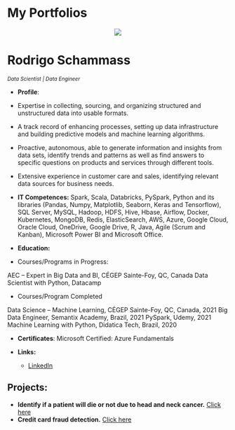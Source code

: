 # My Portfolios

<p align="center">
  <img src="banner_data_science.png" >
</p>

# Rodrigo Schammass
<sub>*Data Scientist | Data Engineer*</sub>

* **Profile**:

* Expertise in collecting, sourcing, and organizing structured and unstructured data into usable formats.
* A track record of enhancing processes, setting up data infrastructure and building predictive models and machine learning algorithms.
* Proactive, autonomous, able to generate information and insights from data sets, identify trends and patterns as well as find answers to specific questions on products and services through different tools.
* Extensive experience in customer care and sales, identifying relevant data sources for business needs.

* **IT Competences:**
Spark, Scala, Databricks, PySpark, Python and its libraries (Pandas, Numpy, Matplotlib, Seaborn, Keras and Tensorflow), SQL Server, MySQL, Hadoop, HDFS, Hive, Hbase, Airflow, Docker, Kubernetes, MongoDB, Redis, ElasticSearch, AWS, Azure, Google Cloud, Oracle Cloud, OneDrive, Google Drive, R, Java, Agile (Scrum and Kanban), Microsoft Power BI and Microsoft Office.

* **Education:** 
* Courses/Programs in Progress:

AEC – Expert in Big Data and BI, CÉGEP Sainte-Foy, QC, Canada
Data Scientist with Python, Datacamp

* Courses/Program Completed

Data Science – Machine Learning, CÉGEP Sainte-Foy, QC, Canada, 2021
Big Data Engineer, Semantix Academy, Brazil, 2021
PySpark, Udemy, 2021
Machine Learning with Python, Didatica Tech, Brazil, 2020


* **Certificates**:  Microsoft Certified: Azure Fundamentals

* **Links:**
  * [LinkedIn](https://www.linkedin.com/in/rodrigo-schammass)

## Projects:

* **Identify if a patient will die or not due to head and neck cancer.** [Click here](https://bit.ly/3dgZuKY)
* **Credit card fraud detection.** [Click here](https://bit.ly/2Qx8ToY)

